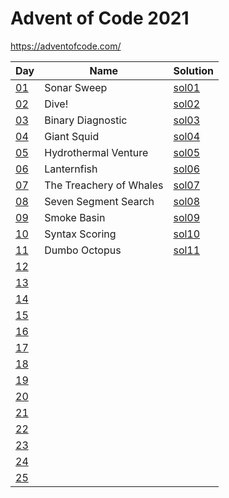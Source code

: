 # Advent of Code 2021

https://adventofcode.com/

|Day|Name|Solution|
|---|---|---|
|[01](https://adventofcode.com/2021/day/1)|Sonar Sweep|[sol01](/day01/sol01.ipynb)
|[02](https://adventofcode.com/2021/day/2)|Dive!|[sol02](/day02/sol02.ipynb)
|[03](https://adventofcode.com/2021/day/3)|Binary Diagnostic|[sol03](/day03/sol03.ipynb)
|[04](https://adventofcode.com/2021/day/4)|Giant Squid|[sol04](/day04/sol04.ipynb)
|[05](https://adventofcode.com/2021/day/5)|Hydrothermal Venture|[sol05](/day05/sol05.ipynb)
|[06](https://adventofcode.com/2021/day/6)|Lanternfish|[sol06](/day06/sol06.ipynb)
|[07](https://adventofcode.com/2021/day/7)|The Treachery of Whales|[sol07](/day07/sol07.ipynb)
|[08](https://adventofcode.com/2021/day/8)|Seven Segment Search|[sol08](/day08/sol08.ipynb)
|[09](https://adventofcode.com/2021/day/9)|Smoke Basin|[sol09](/day09/sol09.ipynb)
|[10](https://adventofcode.com/2021/day/10)|Syntax Scoring|[sol10](/day10/sol10.ipynb)
|[11](https://adventofcode.com/2021/day/11)|Dumbo Octopus|[sol11](/day11/sol11.ipynb)
|[12](https://adventofcode.com/2021/day/12)||
|[13](https://adventofcode.com/2021/day/13)||
|[14](https://adventofcode.com/2021/day/14)||
|[15](https://adventofcode.com/2021/day/15)||
|[16](https://adventofcode.com/2021/day/16)||
|[17](https://adventofcode.com/2021/day/17)||
|[18](https://adventofcode.com/2021/day/18)||
|[19](https://adventofcode.com/2021/day/19)||
|[20](https://adventofcode.com/2021/day/20)||
|[21](https://adventofcode.com/2021/day/21)||
|[22](https://adventofcode.com/2021/day/22)||
|[23](https://adventofcode.com/2021/day/23)||
|[24](https://adventofcode.com/2021/day/24)||
|[25](https://adventofcode.com/2021/day/25)||
